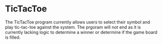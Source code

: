 # TicTacToe

The TicTacToe program currently allows users to select their symbol and play tic-tac-toe against the system.
The prgoram will not end as it is currently lacking logic to determine a winner or determine if the game board is filled.
